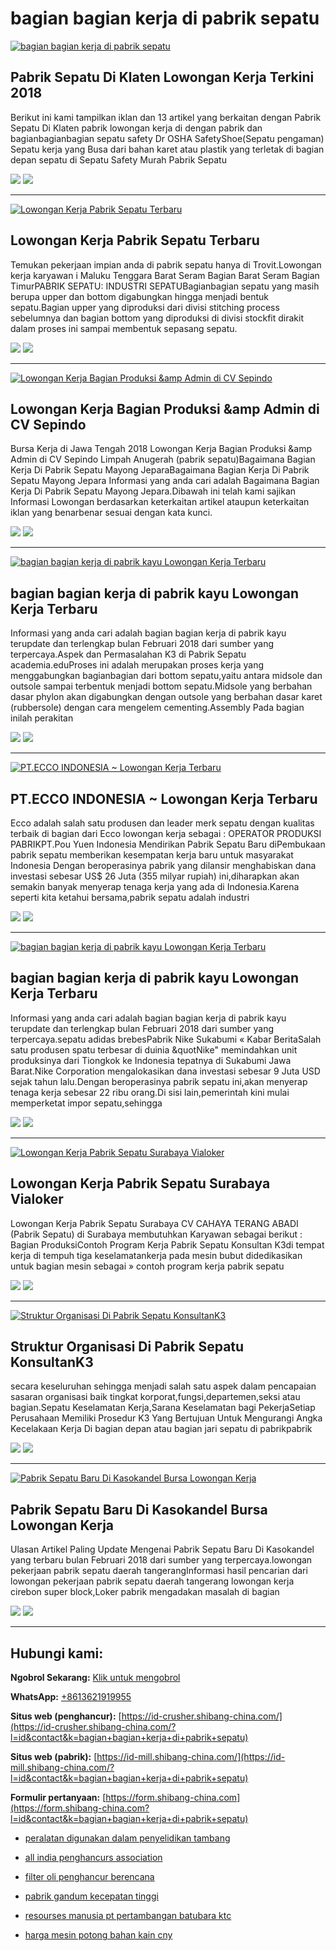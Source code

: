 # bagian bagian kerja di pabrik sepatu

<a href="https://swt.shibang-china.com/?l=id&img&k=bagian+bagian+kerja+di+pabrik+sepatu" target="_blank">![bagian bagian kerja di pabrik sepatu](http://static.shibang-china.com/all-800x300/445.jpg)</a>

## Pabrik Sepatu Di Klaten Lowongan Kerja Terkini 2018
Berikut ini kami tampilkan iklan dan 13 artikel yang berkaitan dengan Pabrik Sepatu Di Klaten pabrik lowongan kerja di dengan pabrik dan bagianbagianbagian sepatu safety Dr OSHA SafetyShoe(Sepatu pengaman) Sepatu kerja yang Busa dari bahan karet atau plastik yang terletak di bagian depan sepatu di Sepatu Safety Murah Pabrik Sepatu


<a href="https://whatsapp.shibangsoft.com/WhatsApp.php" target="_blank" title="WhatsApp">![](http://static.shibang-china.com/icon/whatsapp.png)</a> <a href="https://swt.shibang-china.com/?l=id&icon&k=bagian+bagian+kerja+di+pabrik+sepatu" target="_blank">![](http://static.shibang-china.com/icon/chat-id.png)</a>

---

<a href="https://swt.shibang-china.com/?l=id&img&k=bagian+bagian+kerja+di+pabrik+sepatu" target="_blank">![Lowongan Kerja Pabrik Sepatu Terbaru](http://static.shibang-china.com/all-800x300/566.jpg)</a>

## Lowongan Kerja Pabrik Sepatu Terbaru
Temukan pekerjaan impian anda di pabrik sepatu hanya di Trovit.Lowongan kerja karyawan i Maluku Tenggara Barat Seram Bagian Barat Seram Bagian TimurPABRIK SEPATU: INDUSTRI SEPATUBagianbagian sepatu yang masih berupa upper dan bottom digabungkan hingga menjadi bentuk sepatu.Bagian upper yang diproduksi dari divisi stitching process sebelumnya dan bagian bottom yang diproduksi di divisi stockfit dirakit dalam proses ini sampai membentuk sepasang sepatu.


<a href="https://whatsapp.shibangsoft.com/WhatsApp.php" target="_blank" title="WhatsApp">![](http://static.shibang-china.com/icon/whatsapp.png)</a> <a href="https://swt.shibang-china.com/?l=id&icon&k=bagian+bagian+kerja+di+pabrik+sepatu" target="_blank">![](http://static.shibang-china.com/icon/chat-id.png)</a>

---

<a href="https://swt.shibang-china.com/?l=id&img&k=bagian+bagian+kerja+di+pabrik+sepatu" target="_blank">![Lowongan Kerja Bagian Produksi &amp Admin di CV Sepindo](http://static.shibang-china.com/all-800x300/1139.jpg)</a>

## Lowongan Kerja Bagian Produksi &amp Admin di CV Sepindo
Bursa Kerja di Jawa Tengah 2018 Lowongan Kerja Bagian Produksi &amp Admin di CV Sepindo Limpah Anugerah (pabrik sepatu)Bagaimana Bagian Kerja Di Pabrik Sepatu Mayong JeparaBagaimana Bagian Kerja Di Pabrik Sepatu Mayong Jepara Informasi yang anda cari adalah Bagaimana Bagian Kerja Di Pabrik Sepatu Mayong Jepara.Dibawah ini telah kami sajikan Informasi Lowongan berdasarkan keterkaitan artikel ataupun keterkaitan iklan yang benarbenar sesuai dengan kata kunci.


<a href="https://whatsapp.shibangsoft.com/WhatsApp.php" target="_blank" title="WhatsApp">![](http://static.shibang-china.com/icon/whatsapp.png)</a> <a href="https://swt.shibang-china.com/?l=id&icon&k=bagian+bagian+kerja+di+pabrik+sepatu" target="_blank">![](http://static.shibang-china.com/icon/chat-id.png)</a>

---

<a href="https://swt.shibang-china.com/?l=id&img&k=bagian+bagian+kerja+di+pabrik+sepatu" target="_blank">![bagian bagian kerja di pabrik kayu Lowongan Kerja Terbaru](http://static.shibang-china.com/all-800x300/951.jpg)</a>

## bagian bagian kerja di pabrik kayu Lowongan Kerja Terbaru
Informasi yang anda cari adalah bagian bagian kerja di pabrik kayu terupdate dan terlengkap bulan Februari 2018 dari sumber yang terpercaya.Aspek dan Permasalahan K3 di Pabrik Sepatu academia.eduProses ini adalah merupakan proses kerja yang menggabungkan bagianbagian dari bottom sepatu,yaitu antara midsole dan outsole sampai terbentuk menjadi bottom sepatu.Midsole yang berbahan dasar phylon akan digabungkan dengan outsole yang berbahan dasar karet (rubbersole) dengan cara mengelem cementing.Assembly Pada bagian inilah perakitan


<a href="https://whatsapp.shibangsoft.com/WhatsApp.php" target="_blank" title="WhatsApp">![](http://static.shibang-china.com/icon/whatsapp.png)</a> <a href="https://swt.shibang-china.com/?l=id&icon&k=bagian+bagian+kerja+di+pabrik+sepatu" target="_blank">![](http://static.shibang-china.com/icon/chat-id.png)</a>

---

<a href="https://swt.shibang-china.com/?l=id&img&k=bagian+bagian+kerja+di+pabrik+sepatu" target="_blank">![PT.ECCO INDONESIA ~ Lowongan Kerja Terbaru](http://static.shibang-china.com/all-800x300/1481.jpg)</a>

## PT.ECCO INDONESIA ~ Lowongan Kerja Terbaru
Ecco adalah salah satu produsen dan leader merk sepatu dengan kualitas terbaik di bagian dari Ecco lowongan kerja sebagai : OPERATOR PRODUKSI PABRIKPT.Pou Yuen Indonesia Mendirikan Pabrik Sepatu Baru diPembukaan pabrik sepatu memberikan kesempatan kerja baru untuk masyarakat Indonesia Dengan beroperasinya pabrik yang dilansir menghabiskan dana investasi sebesar US$ 26 Juta (355 milyar rupiah) ini,diharapkan akan semakin banyak menyerap tenaga kerja yang ada di Indonesia.Karena seperti kita ketahui bersama,pabrik sepatu adalah industri


<a href="https://whatsapp.shibangsoft.com/WhatsApp.php" target="_blank" title="WhatsApp">![](http://static.shibang-china.com/icon/whatsapp.png)</a> <a href="https://swt.shibang-china.com/?l=id&icon&k=bagian+bagian+kerja+di+pabrik+sepatu" target="_blank">![](http://static.shibang-china.com/icon/chat-id.png)</a>

---

<a href="https://swt.shibang-china.com/?l=id&img&k=bagian+bagian+kerja+di+pabrik+sepatu" target="_blank">![bagian bagian kerja di pabrik kayu Lowongan Kerja Terbaru](http://static.shibang-china.com/all-800x300/652.jpg)</a>

## bagian bagian kerja di pabrik kayu Lowongan Kerja Terbaru
Informasi yang anda cari adalah bagian bagian kerja di pabrik kayu terupdate dan terlengkap bulan Februari 2018 dari sumber yang terpercaya.sepatu adidas brebesPabrik Nike Sukabumi « Kabar BeritaSalah satu produsen spatu terbesar di duinia &quotNike" memindahkan unit produksinya dari Tiongkok ke Indonesia tepatnya di Sukabumi Jawa Barat.Nike Corporation mengalokasikan dana investasi sebesar 9 Juta USD sejak tahun lalu.Dengan beroperasinya pabrik sepatu ini,akan menyerap tenaga kerja sebesar 22 ribu orang.Di sisi lain,pemerintah kini mulai memperketat impor sepatu,sehingga


<a href="https://whatsapp.shibangsoft.com/WhatsApp.php" target="_blank" title="WhatsApp">![](http://static.shibang-china.com/icon/whatsapp.png)</a> <a href="https://swt.shibang-china.com/?l=id&icon&k=bagian+bagian+kerja+di+pabrik+sepatu" target="_blank">![](http://static.shibang-china.com/icon/chat-id.png)</a>

---

<a href="https://swt.shibang-china.com/?l=id&img&k=bagian+bagian+kerja+di+pabrik+sepatu" target="_blank">![Lowongan Kerja Pabrik Sepatu Surabaya Vialoker](http://static.shibang-china.com/all-800x300/1513.jpg)</a>

## Lowongan Kerja Pabrik Sepatu Surabaya Vialoker
Lowongan Kerja Pabrik Sepatu Surabaya CV CAHAYA TERANG ABADI (Pabrik Sepatu) di Surabaya membutuhkan Karyawan sebagai berikut : Bagian ProduksiContoh Program Kerja Pabrik Sepatu Konsultan K3di tempat kerja di tempuh tiga keselamatankerja pada mesin bubut didedikasikan untuk bagian mesin sebagai » contoh program kerja pabrik sepatu


<a href="https://whatsapp.shibangsoft.com/WhatsApp.php" target="_blank" title="WhatsApp">![](http://static.shibang-china.com/icon/whatsapp.png)</a> <a href="https://swt.shibang-china.com/?l=id&icon&k=bagian+bagian+kerja+di+pabrik+sepatu" target="_blank">![](http://static.shibang-china.com/icon/chat-id.png)</a>

---

<a href="https://swt.shibang-china.com/?l=id&img&k=bagian+bagian+kerja+di+pabrik+sepatu" target="_blank">![Struktur Organisasi Di Pabrik Sepatu KonsultanK3](http://static.shibang-china.com/all-800x300/622.jpg)</a>

## Struktur Organisasi Di Pabrik Sepatu KonsultanK3
secara keseluruhan sehingga menjadi salah satu aspek dalam pencapaian sasaran organisasi baik tingkat korporat,fungsi,departemen,seksi atau bagian.Sepatu Keselamatan Kerja,Sarana Keselamatan bagi PekerjaSetiap Perusahaan Memiliki Prosedur K3 Yang Bertujuan Untuk Mengurangi Angka Kecelakaan Kerja Di bagian depan atau bagian jari sepatu di pabrikpabrik


<a href="https://whatsapp.shibangsoft.com/WhatsApp.php" target="_blank" title="WhatsApp">![](http://static.shibang-china.com/icon/whatsapp.png)</a> <a href="https://swt.shibang-china.com/?l=id&icon&k=bagian+bagian+kerja+di+pabrik+sepatu" target="_blank">![](http://static.shibang-china.com/icon/chat-id.png)</a>

---

<a href="https://swt.shibang-china.com/?l=id&img&k=bagian+bagian+kerja+di+pabrik+sepatu" target="_blank">![Pabrik Sepatu Baru Di Kasokandel Bursa Lowongan Kerja](http://static.shibang-china.com/all-800x300/255.jpg)</a>

## Pabrik Sepatu Baru Di Kasokandel Bursa Lowongan Kerja
Ulasan Artikel Paling Update Mengenai Pabrik Sepatu Baru Di Kasokandel yang terbaru bulan Februari 2018 dari sumber yang terpercaya.lowongan pekerjaan pabrik sepatu daerah tangerangInformasi hasil pencarian dari lowongan pekerjaan pabrik sepatu daerah tangerang lowongan kerja cirebon super block,Loker pabrik mengadakan masalah di bagian


<a href="https://whatsapp.shibangsoft.com/WhatsApp.php" target="_blank" title="WhatsApp">![](http://static.shibang-china.com/icon/whatsapp.png)</a> <a href="https://swt.shibang-china.com/?l=id&icon&k=bagian+bagian+kerja+di+pabrik+sepatu" target="_blank">![](http://static.shibang-china.com/icon/chat-id.png)</a>

---
## Hubungi kami:

**Ngobrol Sekarang:** [Klik untuk mengobrol](https://swt.shibang-china.com?l=id&contact&k=bagian+bagian+kerja+di+pabrik+sepatu)

**WhatsApp:**  [+8613621919955](https://whatsapp.shibangsoft.com/WhatsApp.php)

**Situs web (penghancur):** [https://id-crusher.shibang-china.com/](https://id-crusher.shibang-china.com/?l=id&contact&k=bagian+bagian+kerja+di+pabrik+sepatu)

**Situs web (pabrik):** [https://id-mill.shibang-china.com/](https://id-mill.shibang-china.com/?l=id&contact&k=bagian+bagian+kerja+di+pabrik+sepatu)

**Formulir pertanyaan:** [https://form.shibang-china.com](https://form.shibang-china.com?l=id&contact&k=bagian+bagian+kerja+di+pabrik+sepatu)

* [peralatan digunakan dalam penyelidikan tambang](../37/peralatan%20digunakan%20dalam%20penyelidikan%20tambang.md)

* [all india penghancurs association](../33/all%20india%20penghancurs%20association.md)

* [filter oli penghancur berencana](../34/filter%20oli%20penghancur%20berencana.md)

* [pabrik gandum kecepatan tinggi](../34/pabrik%20gandum%20kecepatan%20tinggi.md)

* [resourses manusia pt pertambangan batubara ktc](../38/resourses%20manusia%20pt%20pertambangan%20batubara%20ktc.md)

* [harga mesin potong bahan kain cny](../37/harga%20mesin%20potong%20bahan%20kain%20cny.md)